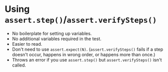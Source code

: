 # Using `assert.step()`/`assert.verifySteps()`

- No boilerplate for setting up variables.
- No additional variables required in the test.
- Easier to read.
- Don't need to use `assert.expect(N)`. (`assert.verifySteps()` fails if a step doesn't occur, happens in wrong order, or happens more than once.)
- Throws an error if you use `assert.step()` but `assert.verifySteps()` isn't called.
